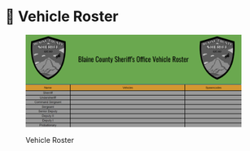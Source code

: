 # 🚓  Vehicle Roster

<figure><img src="../.gitbook/assets/image (2).png" alt=""><figcaption><p>Vehicle Roster</p></figcaption></figure>
